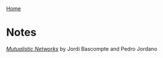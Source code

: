 [Home](index.md)

# Notes

[*Mutualistic Networks*](mut_networks.md) by Jordi Bascompte and Pedro Jordano
